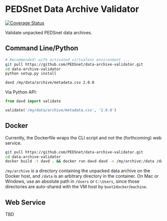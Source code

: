# PEDSnet Data Archive Validator

[![Coverage Status](https://coveralls.io/repos/PEDSnet/data-archive-validator/badge.svg?branch=master&service=github)](https://coveralls.io/github/PEDSnet/data-archive-validator?branch=master)

Validate unpacked PEDSnet data archives.

## Command Line/Python

```sh
# Recommended: with activated virtualenv environment ...
git pull https://github.com/PEDSnet/data-archive-validator.git
cd data-archive-validator
python setup.py install

davd /my/data/archive/metadata.csv 2.0.0
```

Via Python API:

```python
from davd import validate

validate('/my/data/archive/metadata.csv', '2.0.0')
```

## Docker

Currently, the Dockerfile wraps the CLI script and not the (forthcoming) web service.

```sh
git pull https://github.com/PEDSnet/data-archive-validator.git
cd data-archive-validator
docker build -t davd . && docker run davd davd -v /my/archive:/data /data/metadata.csv 2.0.0
```

`/my/archive` is a directory containing the unpacked data archive on the 
Docker host, and `/data` is an arbitrary directory in the container.  On Mac or
Windows, use an absolute path in `/Users` or `C:\Users`, since those
directories are auto-shared with the VM host by `boot2docker`/`machine`.

## Web Service

TBD

